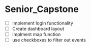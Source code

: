 # Senior_Capstone
- [ ] Implement login functionality
- [ ] Create dashboard layout
- [ ] implment map function
- [ ] use checkboxes to filter out events
